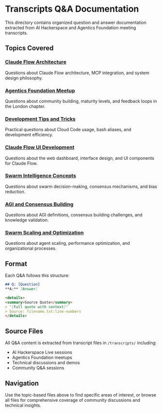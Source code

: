 # Transcripts Q&A Documentation

This directory contains organized question and answer documentation extracted from AI Hackerspace and Agentics Foundation meeting transcripts.

## Topics Covered

### [Claude Flow Architecture](./claude-flow-architecture.md)
Questions about Claude Flow architecture, MCP integration, and system design philosophy.

### [Agentics Foundation Meetup](./agentics-foundation-meetup.md)
Questions about community building, maturity levels, and feedback loops in the London chapter.

### [Development Tips and Tricks](./development-tips-and-tricks.md)
Practical questions about Cloud Code usage, bash aliases, and development efficiency.

### [Claude Flow UI Development](./claude-flow-ui-development.md)
Questions about the web dashboard, interface design, and UI components for Claude Flow.

### [Swarm Intelligence Concepts](./swarm-intelligence-concepts.md)
Questions about swarm decision-making, consensus mechanisms, and bias reduction.

### [AGI and Consensus Building](./agi-and-consensus-building.md)
Questions about AGI definitions, consensus building challenges, and knowledge validation.

### [Swarm Scaling and Optimization](./swarm-scaling-and-optimization.md)
Questions about agent scaling, performance optimization, and organizational processes.

## Format

Each Q&A follows this structure:

```markdown
## Q: [Question]
**A:** [Answer]

<details>
<summary>Source Quote</summary>
> "[Full quote with context]"
> Source: filename.txt:line-numbers
</details>
```

## Source Files

All Q&A content is extracted from transcript files in `/transcripts/` including:
- AI Hackerspace Live sessions
- Agentics Foundation meetups  
- Technical discussions and demos
- Community Q&A sessions

## Navigation

Use the topic-based files above to find specific areas of interest, or browse all files for comprehensive coverage of community discussions and technical insights.